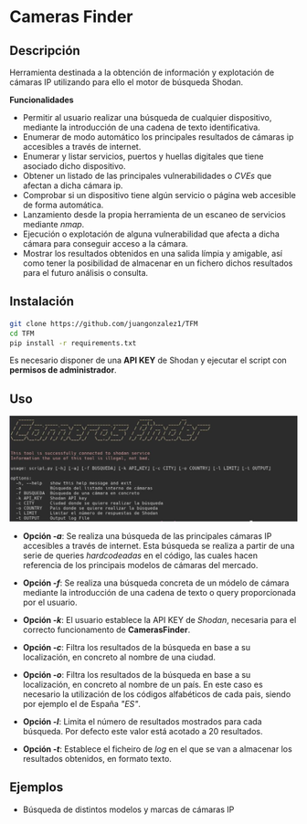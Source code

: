 # Cameras Finder
## Descripción
Herramienta destinada a la obtención de información y explotación de cámaras IP utilizando para ello el motor de búsqueda Shodan.

**Funcionalidades**
- Permitir al usuario realizar una búsqueda de cualquier dispositivo, mediante la introducción de una cadena de texto identificativa.
- Enumerar de modo automático los principales resultados de cámaras ip accesibles a través de internet.
- Enumerar y listar servicios, puertos y huellas digitales que tiene asociado dicho dispositivo.
- Obtener un listado de las principales vulnerabilidades o _CVEs_ que afectan a dicha cámara ip.
- Comprobar si un dispositivo tiene algún servicio o página web accesible de forma automática.
- Lanzamiento desde la propia herramienta de un escaneo de servicios mediante _nmap_.
- Ejecución o explotación de alguna vulnerabilidad que afecta a dicha cámara para conseguir acceso a la cámara.
- Mostrar los resultados obtenidos en una salida límpia y amigable, así como tener la posibilidad de almacenar en un fichero dichos resultados para el futuro análisis o consulta.

## Instalación

```bash
git clone https://github.com/juangonzalez1/TFM
cd TFM
pip install -r requirements.txt
```

Es necesario disponer de una **API KEY** de Shodan y ejecutar el script con **permisos de administrador**.

## Uso

![Uso camerasFinder](resources/script-help.jpg)


- **Opción _-a_**: Se realiza una búsqueda de las principales cámaras IP accesibles a través de internet. Esta búsqueda se realiza a partir de una serie de queries _hardcodeadas_ en el código, las cuales hacen referencia de los principais modelos de cámaras del mercado.

- **Opción _-f_**: Se realiza una búsqueda concreta de un módelo de cámara mediante la introducción de una cadena de texto o query proporcionada por el usuario.

- **Opción _-k_**: El usuario establece la API KEY de _Shodan_, necesaria para el correcto funcionamento de **CamerasFinder**.

- **Opción _-c_**: Filtra los resultados de la búsqueda en base a su localización, en concreto al nombre de una ciudad.

- **Opción _-o_**: Filtra los resultados de la búsqueda en base a su localización, en concreto al nombre de un país. En este caso es necesario la utilización de los códigos alfabéticos de cada pais, siendo por ejemplo el de España _"ES"_.

- **Opción _-l_**: Limita el número de resultados mostrados para cada búsqueda. Por defecto este valor está acotado a 20 resultados.

- **Opción _-t_**: Establece el ficheiro de _log_ en el que se van a almacenar los resultados obtenidos, en formato texto.

## Ejemplos
- Búsqueda de distintos modelos y marcas de cámaras IP 
